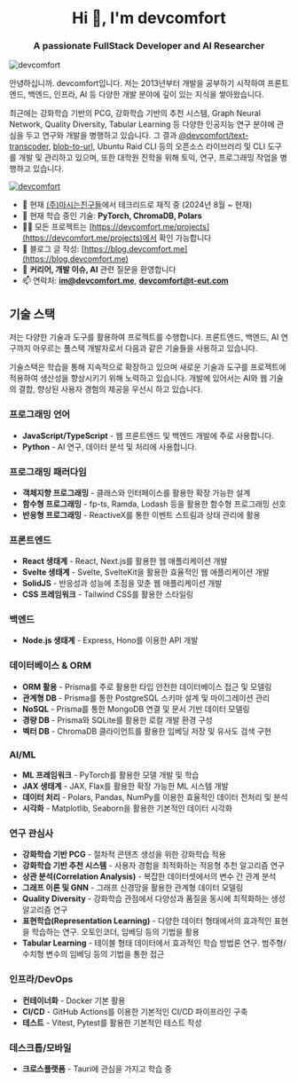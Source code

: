 <h1 align="center">Hi 👋, I'm devcomfort</h1>
<h3 align="center">A passionate FullStack Developer and AI Researcher</h3>

<p align="left"> <img src="https://komarev.com/ghpvc/?username=devcomfort&label=Profile%20views&color=0e75b6&style=flat" alt="devcomfort" /> </p>

안녕하십니까. devcomfort입니다. 저는 2013년부터 개발을 공부하기 시작하여 프론트엔드, 백엔드, 인프라, AI 등 다양한 개발 분야에 깊이 있는 지식을 쌓아왔습니다.

최근에는 강화학습 기반의 PCG, 강화학습 기반의 추천 시스템, Graph Neural Network, Quality Diversity, Tabular Learning 등 다양한 인공지능 연구 분야에 관심을 두고 연구와 개발을 병행하고 있습니다. 그 결과 [@devcomfort/text-transcoder](https://github.com/devcomfort/devcomfort-text-transcoder), [blob-to-url](https://github.com/devcomfort/blob-to-url), Ubuntu Raid CLI 등의 오픈소스 라이브러리 및 CLI 도구를 개발 및 관리하고 있으며, 또한 대학원 진학을 위해 토익, 연구, 프로그래밍 작업을 병행하고 있습니다.

<p align="left"> <a href="https://github.com/ryo-ma/github-profile-trophy"><img src="https://github-profile-trophy.vercel.app/?username=devcomfort&column=5" alt="devcomfort" /></a> </p>

- 🔭 현재 [(주)마시는친구들](https://litt.ly/teut)에서 테크리드로 재직 중 (2024년 8월 ~ 현재)
- 🌱 현재 학습 중인 기술: **PyTorch, ChromaDB, Polars**
- 👨‍💻 모든 프로젝트는 [https://devcomfort.me/projects](https://devcomfort.me/projects)에서 확인 가능합니다
- 📝 블로그 글 작성: [https://blog.devcomfort.me](https://blog.devcomfort.me)
- 💬 **커리어, 개발 이슈, AI** 관련 질문을 환영합니다
- 📫 연락처: **im@devcomfort.me**, **devcomfort@t-eut.com**

## 기술 스택

저는 다양한 기술과 도구를 활용하여 프로젝트를 수행합니다. 프론트엔드, 백엔드, AI 연구까지 아우르는 풀스택 개발자로서 다음과 같은 기술들을 사용하고 있습니다.

기술스택은 학습을 통해 지속적으로 확장하고 있으며 새로운 기술과 도구를 프로젝트에 적용하여 생산성을 향상시키기 위해 노력하고 있습니다. 개발에 있어서는 AI와 웹 기술의 결합, 향상된 사용자 경험의 제공을 우선시 하고 있습니다.

### 프로그래밍 언어
- **JavaScript/TypeScript** - 웹 프론트엔드 및 백엔드 개발에 주로 사용합니다.
- **Python** - AI 연구, 데이터 분석 및 처리에 사용합니다.

### 프로그래밍 패러다임
- **객체지향 프로그래밍** - 클래스와 인터페이스를 활용한 확장 가능한 설계
- **함수형 프로그래밍** - fp-ts, Ramda, Lodash 등을 활용한 함수형 프로그래밍 선호
- **반응형 프로그래밍** - ReactiveX를 통한 이벤트 스트림과 상태 관리에 활용

### 프론트엔드
- **React 생태계** - React, Next.js를 활용한 웹 애플리케이션 개발
- **Svelte 생태계** - Svelte, SvelteKit을 활용한 효율적인 웹 애플리케이션 개발
- **SolidJS** - 반응성과 성능에 초점을 맞춘 웹 애플리케이션 개발
- **CSS 프레임워크** - Tailwind CSS를 활용한 스타일링

### 백엔드
- **Node.js 생태계** - Express, Hono를 이용한 API 개발

### 데이터베이스 & ORM
- **ORM 활용** - Prisma를 주로 활용한 타입 안전한 데이터베이스 접근 및 모델링
- **관계형 DB** - Prisma를 통한 PostgreSQL 스키마 설계 및 마이그레이션 관리
- **NoSQL** - Prisma를 통한 MongoDB 연결 및 문서 기반 데이터 모델링
- **경량 DB** - Prisma와 SQLite를 활용한 로컬 개발 환경 구성
- **벡터 DB** - ChromaDB 클라이언트를 활용한 임베딩 저장 및 유사도 검색 구현

### AI/ML
- **ML 프레임워크** - PyTorch를 활용한 모델 개발 및 학습
- **JAX 생태계** - JAX, Flax를 활용한 확장 가능한 ML 시스템 개발
- **데이터 처리** - Polars, Pandas, NumPy를 이용한 효율적인 데이터 전처리 및 분석
- **시각화** - Matplotlib, Seaborn을 활용한 기본적인 데이터 시각화

### 연구 관심사
- **강화학습 기반 PCG** - 절차적 콘텐츠 생성을 위한 강화학습 적용
- **강화학습 기반 추천 시스템** - 사용자 경험을 최적화하는 적응형 추천 알고리즘 연구
- **상관 분석(Correlation Analysis)** - 복잡한 데이터셋에서의 변수 간 관계 분석
- **그래프 이론 및 GNN** - 그래프 신경망을 활용한 관계형 데이터 모델링
- **Quality Diversity** - 강화학습 관점에서 다양성과 품질을 동시에 최적화하는 생성 알고리즘 연구
- **표현학습(Representation Learning)** - 다양한 데이터 형태에서의 효과적인 표현을 학습하는 연구. 오토인코더, 임베딩 등의 기법을 활용
- **Tabular Learning** - 테이블 형태 데이터에서 효과적인 학습 방법론 연구. 범주형/수치형 변수의 임베딩 등의 기법을 통한 접근

### 인프라/DevOps
- **컨테이너화** - Docker 기본 활용
- **CI/CD** - GitHub Actions를 이용한 기본적인 CI/CD 파이프라인 구축
- **테스트** - Vitest, Pytest를 활용한 기본적인 테스트 작성

### 데스크톱/모바일
- **크로스플랫폼** - Tauri에 관심을 가지고 학습 중
